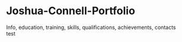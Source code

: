 # Joshua-Connell-Portfolio
Info, education, training, skills, qualifications, achievements, contacts     
test